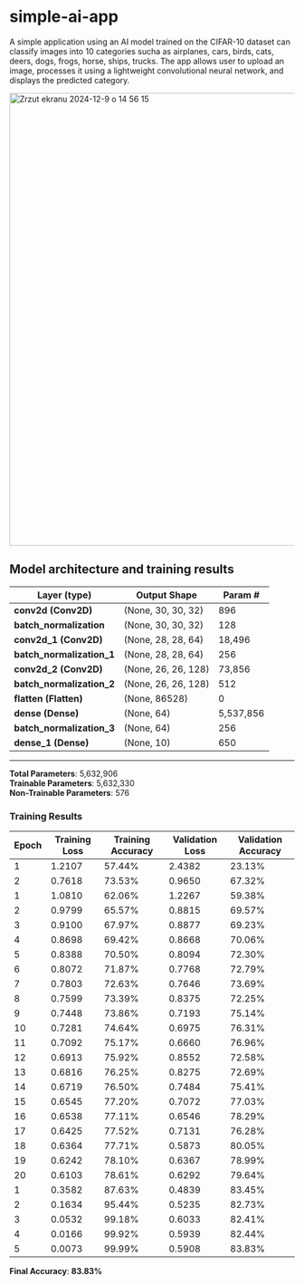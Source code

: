 # simple-ai-app

A simple application using an AI model trained on the CIFAR-10 dataset can classify images into 10 categories sucha as airplanes, cars, birds, cats, deers, dogs, frogs, horse, ships, trucks. The app allows user to upload an image, processes it using a lightweight convolutional neural network, and displays the predicted category.

<img width="800" alt="Zrzut ekranu 2024-12-9 o 14 56 15" src="https://github.com/user-attachments/assets/ad002139-a3b6-437d-8b47-1e693ca2e58e">

## Model architecture and training results

| Layer (type)               | Output Shape          | Param #     |
|----------------------------|-----------------------|-------------|
| **conv2d (Conv2D)**        | (None, 30, 30, 32)   | 896         |
| **batch_normalization**    | (None, 30, 30, 32)   | 128         |
| **conv2d_1 (Conv2D)**      | (None, 28, 28, 64)   | 18,496      |
| **batch_normalization_1**  | (None, 28, 28, 64)   | 256         |
| **conv2d_2 (Conv2D)**      | (None, 26, 26, 128)  | 73,856      |
| **batch_normalization_2**  | (None, 26, 26, 128)  | 512         |
| **flatten (Flatten)**      | (None, 86528)        | 0           |
| **dense (Dense)**          | (None, 64)           | 5,537,856   |
| **batch_normalization_3**  | (None, 64)           | 256         |
| **dense_1 (Dense)**        | (None, 10)           | 650         |

---

**Total Parameters**: 5,632,906  
**Trainable Parameters**: 5,632,330  
**Non-Trainable Parameters**: 576

### Training Results

| **Epoch** | **Training Loss** | **Training Accuracy** | **Validation Loss** | **Validation Accuracy** |
|-----------|-------------------|-----------------------|---------------------|-------------------------|
| 1         | 1.2107            | 57.44%               | 2.4382              | 23.13%                 |
| 2         | 0.7618            | 73.53%               | 0.9650              | 67.32%                 |
| 1         | 1.0810            | 62.06%               | 1.2267              | 59.38%                 |
| 2         | 0.9799            | 65.57%               | 0.8815              | 69.57%                 |
| 3         | 0.9100            | 67.97%               | 0.8877              | 69.23%                 |
| 4         | 0.8698            | 69.42%               | 0.8668              | 70.06%                 |
| 5         | 0.8388            | 70.50%               | 0.8094              | 72.30%                 |
| 6         | 0.8072            | 71.87%               | 0.7768              | 72.79%                 |
| 7         | 0.7803            | 72.63%               | 0.7646              | 73.69%                 |
| 8         | 0.7599            | 73.39%               | 0.8375              | 72.25%                 |
| 9         | 0.7448            | 73.86%               | 0.7193              | 75.14%                 |
| 10        | 0.7281            | 74.64%               | 0.6975              | 76.31%                 |
| 11        | 0.7092            | 75.17%               | 0.6660              | 76.96%                 |
| 12        | 0.6913            | 75.92%               | 0.8552              | 72.58%                 |
| 13        | 0.6816            | 76.25%               | 0.8275              | 72.69%                 |
| 14        | 0.6719            | 76.50%               | 0.7484              | 75.41%                 |
| 15        | 0.6545            | 77.20%               | 0.7072              | 77.03%                 |
| 16        | 0.6538            | 77.11%               | 0.6546              | 78.29%                 |
| 17        | 0.6425            | 77.52%               | 0.7131              | 76.28%                 |
| 18        | 0.6364            | 77.71%               | 0.5873              | 80.05%                 |
| 19        | 0.6242            | 78.10%               | 0.6367              | 78.99%                 |
| 20        | 0.6103            | 78.61%               | 0.6292              | 79.64%                 |
| 1         | 0.3582            | 87.63%               | 0.4839              | 83.45%                 |
| 2         | 0.1634            | 95.44%               | 0.5235              | 82.73%                 |
| 3         | 0.0532            | 99.18%               | 0.6033              | 82.41%                 |
| 4         | 0.0166            | 99.92%               | 0.5939              | 82.44%                 |
| 5         | 0.0073            | 99.99%               | 0.5908              | 83.83%                 |

**Final Accuracy**: **83.83%**
